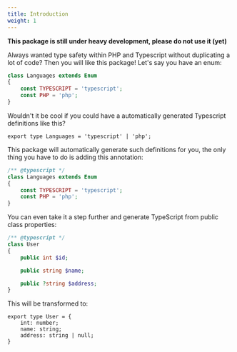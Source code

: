 ```yaml
---
title: Introduction
weight: 1
---
```

**This package is still under heavy development, please do not use it (yet)**

Always wanted type safety within PHP and Typescript without duplicating a lot of code? Then you will like this package! Let's say you have an enum:

```php
class Languages extends Enum
{
    const TYPESCRIPT = 'typescript';
    const PHP = 'php';
}
```

Wouldn't it be cool if you could have a automatically generated Typescript definitions like this?

```tsx
export type Languages = 'typescript' | 'php';
```

This package will automatically generate such definitions for you, the only thing you have to do is adding this annotation:

```php
/** @typescript */
class Languages extends Enum
{
    const TYPESCRIPT = 'typescript';
    const PHP = 'php';
}
```

You can even take it a step further and generate TypeScript from public class properties:

```php
/** @typescript */
class User
{
    public int $id;

    public string $name;

    public ?string $address;
}
```

This will be transformed to:

```tsx
export type User = {
    int: number;
    name: string;
    address: string | null;
}
```
